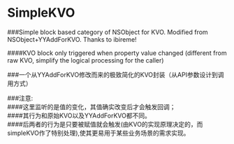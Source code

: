 # SimpleKVO
###Simple block based category of NSObject for KVO. Modified from NSObject+YYAddForKVO. Thanks to ibireme!

####KVO block only triggered when property value changed (different from raw KVO, simplify the logical processing for the caller)

###一个从YYAddForKVO修改而来的极致简化的KVO封装（从API参数设计到调用方式）

###注意:  
####这里监听的是值的变化，其值确实改变后才会触发回调；   
####其行为和原始KVO以及YYAddForKVO都不同。   
####后两者的行为是只要被赋值就会触发(由KVO的实现原理决定的，而simpleKVO作了特别处理),使其更易用于某些业务场景的需求实现。
